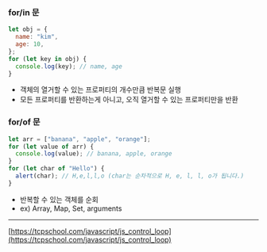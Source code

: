 ### for/in 문

```js
let obj = {
  name: "kim",
  age: 10,
};
for (let key in obj) {
  console.log(key); // name, age
}
```

- 객체의 열거할 수 있는 프로퍼티의 개수만큼 반복문 실행
- 모든 프로퍼티를 반환하는게 아니고, 오직 열거할 수 있는 프로퍼티만을 반환

### for/of 문

```js
let arr = ["banana", "apple", "orange"];
for (let value of arr) {
  console.log(value); // banana, apple, orange
}
for (let char of "Hello") {
  alert(char); // H,e,l,l,o (char는 순차적으로 H, e, l, l, o가 됩니다.)
}
```

- 반복할 수 있는 객체를 순회
- ex) Array, Map, Set, arguments

---

[https://tcpschool.com/javascript/js_control_loop](https://tcpschool.com/javascript/js_control_loop)
